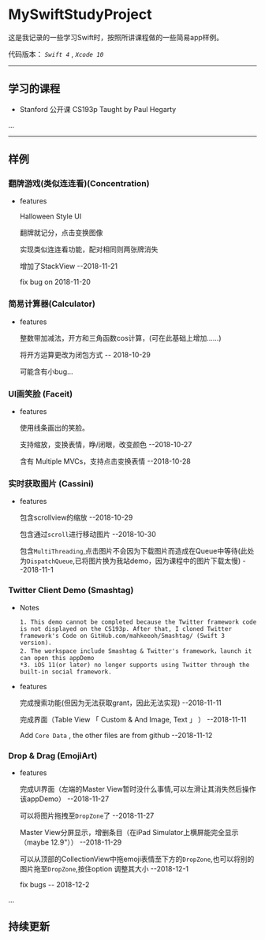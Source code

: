 # MySwiftStudyProject

这是我记录的一些学习Swift时，按照所讲课程做的一些简易app样例。

代码版本： *` Swift 4 `* , *` Xcode 10 `*


---

## 学习的课程
 
 + Stanford 公开课 CS193p Taught by Paul Hegarty
 
 ...


---

## 样例
### 翻牌游戏(类似连连看)(Concentration)
+ features
	
    Halloween Style UI 
	
    翻牌就记分，点击变换图像
	
    实现类似连连看功能，配对相同则两张牌消失
	
    增加了StackView --2018-11-21
	
    fix bug on 2018-11-20
	
### 简易计算器(Calculator)
+ features

    整数带加减法，开方和三角函数cos计算，(可在此基础上增加……) 

    将开方运算更改为闭包方式  -- 2018-10-29
    
    可能含有小bug...

### UI画笑脸  (Faceit)
+ features

    使用线条画出的笑脸。

    支持缩放，变换表情，睁/闭眼，改变颜色  --2018-10-27

    含有 Multiple MVCs，支持点击变换表情  --2018-10-28

### 实时获取图片 (Cassini)
+ features

    包含scrollview的缩放 --2018-10-29

    包含通过`scroll`进行移动图片 --2018-10-30

    包含`MultiThreading`,点击图片不会因为下载图片而造成在Queue中等待(此处为`DispatchQueue`,已将图片换为我站demo，因为课程中的图片下载太慢) --2018-11-1
	
### Twitter Client Demo (Smashtag)
+ Notes

      1. This demo cannot be completed because the Twitter framework code is not displayed on the CS193p. After that, I cloned Twitter framework's Code on GitHub.com/mahkeeoh/Smashtag/ (Swift 3 version). 
      2. The workspace include Smashtag & Twitter's framework，launch it can open this appDemo
      *3. iOS 11(or later) no longer supports using Twitter through the built-in social framework.

+ features
	
    完成搜索功能(但因为无法获取grant，因此无法实现) --2018-11-11
	
    完成界面（Table View 「 Custom & And Image, Text 」 ） --2018-11-11
	
    Add `Core Data` , the other files are from github --2018-11-12
	
    

### Drop & Drag (EmojiArt)
+ features

    完成UI界面（左端的Master View暂时没什么事情,可以左滑让其消失然后操作该appDemo）  --2018-11-27
    
    可以将图片拖拽至`DropZone`了  --2018-11-27
    
    Master View分屏显示，增删条目（在iPad Simulator上横屏能完全显示（maybe 12.9"）） --2018-11-29
    
    可以从顶部的CollectionView中拖emoji表情至下方的`DropZone`,也可以将别的图片拖至`DropZone`,按住option 调整其大小  --2018-12-1
    
    fix bugs -- 2018-12-2

...

持续更新
---


